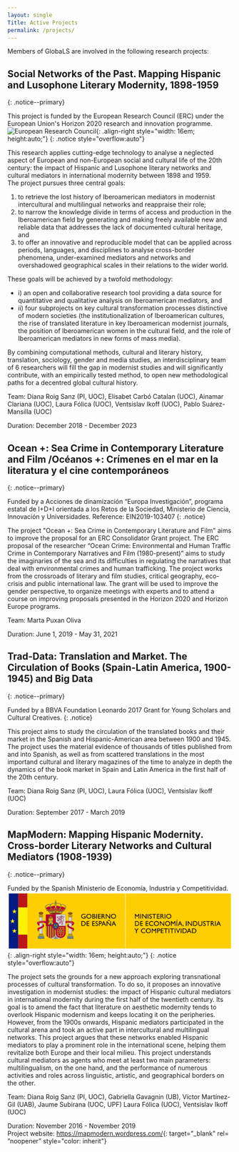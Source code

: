 ```yaml
---
layout: single
Title: Active Projects
permalink: /projects/
---
```

Members of GlobaLS are involved in the following research projects:

## Social Networks of the Past. Mapping Hispanic and Lusophone Literary Modernity, 1898-1959
{: .notice--primary}

This project is funded by the European Research Council (ERC) under the European Union's Horizon 2020 research and innovation programme.![European Research Council](/GlobaLS/assets/images/logo-eu-erc.png){: .align-right style="width: 16em; height:auto;"}
{: .notice style="overflow:auto"}

This research applies cutting-edge technology to analyse a neglected aspect of European and non-European social and cultural life of the 20th century: the impact of Hispanic and Lusophone literary networks and cultural mediators in international modernity between 1898 and 1959.   
The project pursues three central goals:
   1. to retrieve the lost history of Iberoamerican mediators in modernist intercultural and multilingual networks and reappraise their role;
   2. to narrow the knowledge divide in terms of access and production in the Iberoamerican field by generating and making freely available new and reliable data that addresses the lack of documented cultural heritage, and
   3. to offer an innovative and reproducible model that can be applied across periods, languages, and disciplines to analyse cross-border phenomena, under-examined mediators and networks and overshadowed geographical scales in their relations to the wider world.

These goals will be achieved by a twofold methodology:
   * i) an open and collaborative research tool providing a data source for quantitative and qualitative analysis on Iberoamerican mediators, and
   * ii) four subprojects on key cultural transformation processes distinctive of modern societies  (the institutionalization of Iberoamerican cultures, the rise of translated literature in key Iberoamerican modernist journals, the position of Iberoamerican women in the cultural field, and the role of Iberoamerican mediators in new forms of mass media).

   By combining computational methods, cultural and literary history, translation, sociology, gender and media studies, an interdisciplinary team of 6 researchers  will fill the gap in modernist studies and will significantly contribute, with an empirically tested method, to open new methodological paths for a decentred global cultural history.


Team: Diana Roig Sanz (PI, UOC), Elisabet Carbó Catalan (UOC), Ainamar Clariana (UOC), Laura Fólica (UOC), Ventsislav Ikoff (UOC), Pablo Suárez-Mansilla (UOC)

Duration: December 2018 - December 2023  


## Ocean +: Sea Crime in Contemporary Literature and Film /Océanos +: Crímenes en el mar en la literatura y el cine contemporáneos
{: .notice--primary}

Funded by a Acciones de dinamización “Europa Investigación”, programa estatal de I+D+I orientada a los Retos de la Sociedad, Ministerio de Ciencia, Innovación y Universidades. Reference: EIN2019-103407
{: .notice}

The project "Ocean +: Sea Crime in Contemporary Literature and Film" aims to improve the proposal for an ERC Consolidator Grant project. The ERC proposal of the researcher “Ocean Crime: Environmental and Human Traffic Crime in Contemporary Narratives and Film (1980-present)” aims to study the imaginaries of the sea and its difficulties in regulating the narratives that deal with environmental crimes and human trafficking. The project works from the crossroads of literary and film studies, critical geography, eco-crisis and public international law. The grant will be used to improve the gender perspective, to organize meetings with experts and to attend a course on improving proposals presented in the Horizon 2020 and Horizon Europe programs.

Team: Marta Puxan Oliva

Duration: June 1, 2019 - May 31, 2021


## Trad-Data: Translation and Market. The Circulation of Books (Spain-Latin America, 1900-1945) and Big Data
{: .notice--primary}

Funded by a BBVA Foundation Leonardo 2017 Grant for Young Scholars and Cultural Creatives.
{: .notice}

This project aims to study the circulation of the translated books and their market in the Spanish and Hispanic-American area between 1900 and 1945. The project uses the material evidence of thousands of titles published from and into Spanish, as well as from scattered translations in the most importand cultural and literary magazines of the time to analyze in depth the dynamics of the book market in Spain and Latin America in the first half of the 20th century.

Team: Diana Roig Sanz (PI, UOC), Laura Fólica (UOC), Ventsislav Ikoff (UOC)  

Duration: September 2017 - March 2019  



## MapModern: Mapping Hispanic Modernity. Cross-border Literary Networks and Cultural Mediators (1908-1939)
{: .notice--primary}

Funded by the Spanish Ministerio de Economía, Industria y Competitividad.![Ministerio de Economía, Industria y Competitividad](/assets/images/logo-ministerio-economia.png){: .align-right style="width: 16em; height:auto;"}
{: .notice style="overflow:auto"}

The project sets the grounds for a new approach exploring transnational processes of cultural transformation. To do so, it proposes an innovative investigation in modernist studies: the impact of Hispanic cultural mediators in international modernity during the first half of the twentieth century. Its goal is to amend the fact that literature on aesthetic modernity tends to overlook Hispanic modernism and keeps locating it on the peripheries. However, from the 1900s onwards, Hispanic mediators participated in the cultural arena and took an active part in intercultural and multilingual networks. This project argues that these networks enabled Hispanic mediators to play a prominent role in the international scene, helping them revitalize both Europe and their local milieu. This project understands cultural mediators as agents who meet at least two main parameters: multilingualism, on the one hand, and the performance of numerous activities and roles across linguistic, artistic, and geographical borders on the other.

Team: Diana Roig Sanz (PI, UOC), Gabriella Gavagnin (UB), Víctor Martínez-Gil (UAB), Jaume Subirana (UOC, UPF) Laura Fólica (UOC), Ventsislav Ikoff (UOC)

Duration: November 2016 - November 2019  
Project website: <https://mapmodern.wordpress.com/>{: target="_blank" rel= ”noopener” style="color: inherit"}
